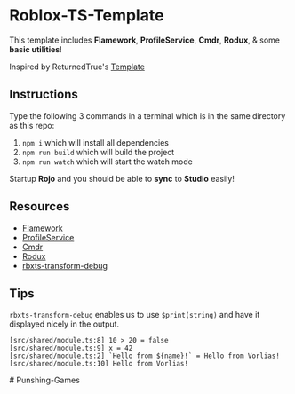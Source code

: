 # Roblox-TS-Template

 This template includes **Flamework**, **ProfileService**, **Cmdr**, **Rodux**, & some **basic utilities**!

 Inspired by ReturnedTrue's [Template](https://github.com/ReturnedTrue/RobloxTSTemplate)

## Instructions

Type the following 3 commands in a terminal which is in the same directory as this repo:

1. `npm i` which will install all dependencies
2. `npm run build` which will build the project
3. `npm run watch` which will start the watch mode

Startup **Rojo** and you should be able to **sync** to **Studio** easily!

## Resources

* [Flamework](https://fireboltofdeath.dev/docs/flamework)
* [ProfileService](https://madstudioroblox.github.io/ProfileService/)
* [Cmdr](https://eryn.io/Cmdr/)
* [Rodux](https://github.com/Roblox/rodux)
* [rbxts-transform-debug](https://www.npmjs.com/package/rbxts-transform-debug)

## Tips

`rbxts-transform-debug` enables us to use `$print(string)` and have it displayed nicely in the output.
```
[src/shared/module.ts:8] 10 > 20 = false
[src/shared/module.ts:9] x = 42
[src/shared/module.ts:2] `Hello from ${name}!` = Hello from Vorlias!
[src/shared/module.ts:10] Hello from Vorlias!
```
#   P u n s h i n g - G a m e s  
 